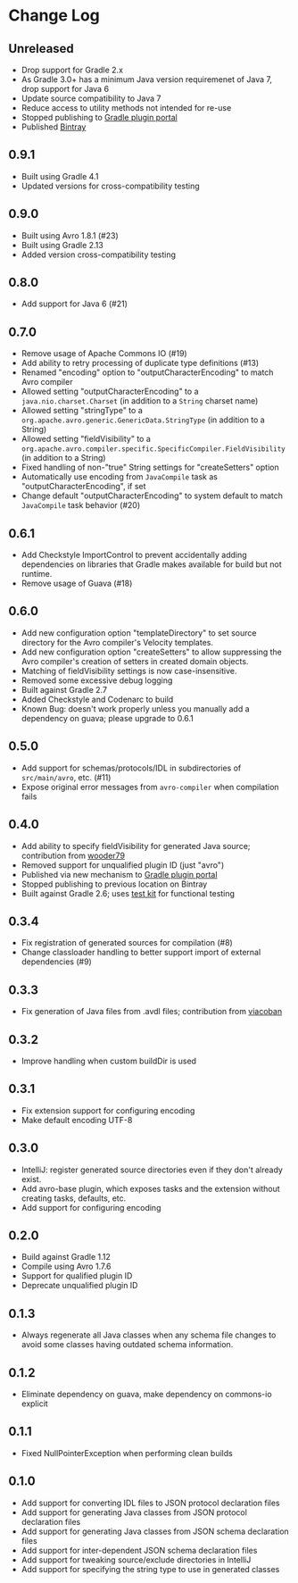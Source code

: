 # Change Log

## Unreleased
* Drop support for Gradle 2.x
* As Gradle 3.0+ has a minimum Java version requiremenet of Java 7, drop support for Java 6
* Update source compatibility to Java 7
* Reduce access to utility methods not intended for re-use
* Stopped publishing to [Gradle plugin portal](https://plugins.gradle.org)
* Published [Bintray](https://bintray.com/commercehub-oss/main/gradle-avro-plugin)

## 0.9.1
* Built using Gradle 4.1
* Updated versions for cross-compatibility testing

## 0.9.0
* Built using Avro 1.8.1 (#23)
* Built using Gradle 2.13
* Added version cross-compatibility testing

## 0.8.0
* Add support for Java 6 (#21)

## 0.7.0
* Remove usage of Apache Commons IO (#19)
* Add ability to retry processing of duplicate type definitions (#13)
* Renamed "encoding" option to "outputCharacterEncoding" to match Avro compiler
* Allowed setting "outputCharacterEncoding" to a `java.nio.charset.Charset` (in addition to a `String` charset name)
* Allowed setting "stringType" to a `org.apache.avro.generic.GenericData.StringType` (in addition to a String)
* Allowed setting "fieldVisibility" to a `org.apache.avro.compiler.specific.SpecificCompiler.FieldVisibility` (in addition to a String)
* Fixed handling of non-"true" String settings for "createSetters" option
* Automatically use encoding from `JavaCompile` task as "outputCharacterEncoding", if set
* Change default "outputCharacterEncoding" to system default to match `JavaCompile` task behavior (#20)

## 0.6.1
* Add Checkstyle ImportControl to prevent accidentally adding dependencies on libraries that Gradle makes available for build but not runtime.
* Remove usage of Guava (#18)

## 0.6.0
* Add new configuration option "templateDirectory" to set source directory for the Avro compiler's Velocity templates.
* Add new configuration option "createSetters" to allow suppressing the Avro compiler's creation of setters in created domain objects.
* Matching of fieldVisibility settings is now case-insensitive.
* Removed some excessive debug logging
* Built against Gradle 2.7
* Added Checkstyle and Codenarc to build
* Known Bug: doesn't work properly unless you manually add a dependency on guava; please upgrade to 0.6.1

## 0.5.0
* Add support for schemas/protocols/IDL in subdirectories of `src/main/avro`, etc. (#11)
* Expose original error messages from `avro-compiler` when compilation fails

## 0.4.0
* Add ability to specify fieldVisibility for generated Java source; contribution from [wooder79](https://github.com/wooder79)
* Removed support for unqualified plugin ID (just "avro")
* Published via new mechanism to [Gradle plugin portal](https://plugins.gradle.org)
* Stopped publishing to previous location on Bintray
* Built against Gradle 2.6; uses [test kit](https://docs.gradle.org/current/userguide/test_kit.html) for functional testing

## 0.3.4
* Fix registration of generated sources for compilation (#8)
* Change classloader handling to better support import of external dependencies (#9)

## 0.3.3
* Fix generation of Java files from .avdl files; contribution from [viacoban](https://github.com/viacoban)

## 0.3.2
* Improve handling when custom buildDir is used

## 0.3.1
* Fix extension support for configuring encoding
* Make default encoding UTF-8

## 0.3.0
* IntelliJ: register generated source directories even if they don't already exist.
* Add avro-base plugin, which exposes tasks and the extension without creating tasks, defaults, etc.
* Add support for configuring encoding

## 0.2.0
* Build against Gradle 1.12
* Compile using Avro 1.7.6
* Support for qualified plugin ID
* Deprecate unqualified plugin ID

## 0.1.3
* Always regenerate all Java classes when any schema file changes to avoid some classes having outdated schema information.

## 0.1.2
* Eliminate dependency on guava, make dependency on commons-io explicit

## 0.1.1
* Fixed NullPointerException when performing clean builds

## 0.1.0
* Add support for converting IDL files to JSON protocol declaration files
* Add support for generating Java classes from JSON protocol declaration files
* Add support for generating Java classes from JSON schema declaration files
* Add support for inter-dependent JSON schema declaration files
* Add support for tweaking source/exclude directories in IntelliJ
* Add support for specifying the string type to use in generated classes

